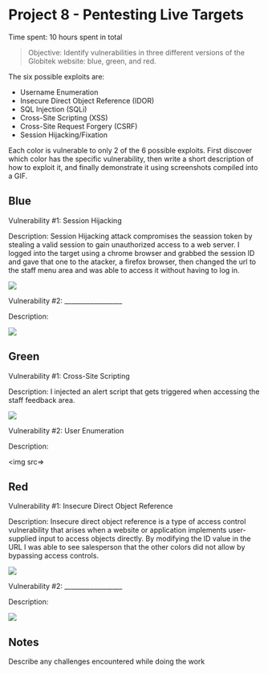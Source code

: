 # Project 8 - Pentesting Live Targets
Time spent: 10 hours spent in total

> Objective: Identify vulnerabilities in three different versions of the Globitek website: blue, green, and red.

The six possible exploits are:

* Username Enumeration
* Insecure Direct Object Reference (IDOR)
* SQL Injection (SQLi)
* Cross-Site Scripting (XSS)
* Cross-Site Request Forgery (CSRF)
* Session Hijacking/Fixation

Each color is vulnerable to only 2 of the 6 possible exploits. First discover which color has the specific vulnerability, then write a short description of how to exploit it, and finally demonstrate it using screenshots compiled into a GIF.

## Blue

Vulnerability #1: Session Hijacking

Description: Session Hijacking attack compromises the seassion token by stealing a valid session to gain unauthorized access to a web server. I logged into the target using a chrome browser and grabbed the session ID and gave that one to the atacker, a firefox browser, then changed the url to the staff menu area and was able to access it without having to log in.

<img src="https://media.giphy.com/media/w8ABSaABPoFjGrJLXy/giphy.gif">

Vulnerability #2: __________________

Description:

<img src="blue-vuln2.gif">

## Green

Vulnerability #1: Cross-Site Scripting

Description: I injected an alert script that gets triggered when accessing the staff feedback area.

<img src="https://media.giphy.com/media/0Xe5SZmtOR5DGYvTKS/giphy.gif">

Vulnerability #2: User Enumeration

Description:

<img src=>


## Red

Vulnerability #1: Insecure Direct Object Reference

Description: Insecure direct object reference is a type of access control vulnerability that arises when a website or application implements user-supplied input to access objects directly. By modifying the ID value in the URL I was able to see salesperson that the other colors did not allow by bypassing access controls.

<img src="https://media.giphy.com/media/mzH8Cpup7lHYj292jj/giphy.gif">

Vulnerability #2: __________________

Description:

<img src="red-vuln2.gif">


## Notes

Describe any challenges encountered while doing the work
